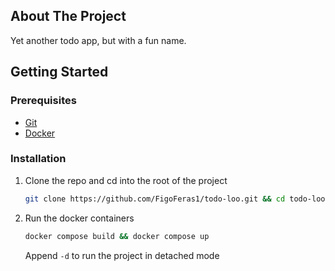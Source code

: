 ## About The Project

Yet another todo app, but with a fun name.

## Getting Started

### Prerequisites

- [Git](https://git-scm.com/)
- [Docker](https://www.docker.com/)

### Installation

1. Clone the repo and cd into the root of the project

   ```sh
   git clone https://github.com/FigoFeras1/todo-loo.git && cd todo-loo
   ```

2. Run the docker containers

   ```sh
   docker compose build && docker compose up
   ```

   Append `-d` to run the project in detached mode


